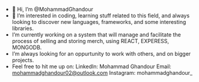 - 👋 Hi, I’m @MohammadGhandour
- 👀 I’m interested in coding, learning stuff related to this field, and always looking to discover new languages, frameworks, and some interesting libraries.
- I’m currently working on a system that will manage and facilitate the process of selling and storing merch, using REACT, EXPERESS, MONGODB.
- I’m always looking for an oppurtunity to work with others, and on bigger projects.
- Feel free to hit me up on: 
  LinkedIn: Mohammad Ghandour
  Email: mohammadghandour02@outlook.com
  Instagram: mohammadghandour_
